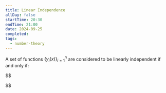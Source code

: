```yaml
---
title: Linear Independence
allDay: false
startTime: 20:30
endTime: 21:00
date: 2024-09-25
completed: 
tags:
  - number-theory
---
```

A set of functions $\{y_i(x)\}^{n}_{i=1}$ are considered to be linearly independent if and only if:

$$

$$